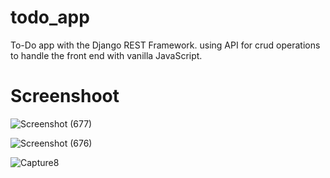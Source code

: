 # todo_app

To-Do app with the Django REST Framework. using API for crud operations to handle the front end with vanilla JavaScript. 

# Screenshoot

![Screenshot (677)](https://user-images.githubusercontent.com/57128575/111743299-7a73dd00-88af-11eb-8ddc-e229b6ae3476.png)

![Screenshot (676)](https://user-images.githubusercontent.com/57128575/111743303-7cd63700-88af-11eb-91ee-8155ef028dac.png)

![Capture8](https://user-images.githubusercontent.com/57128575/111351738-7d9d7c00-86a9-11eb-8e77-fd156a636d31.PNG)
